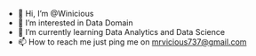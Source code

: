 - 👋 Hi, I’m @Winicious
- 👀 I’m interested in Data Domain
- 🌱 I’m currently learning Data Analytics and Data Science
- 📫 How to reach me just ping me on mrvicious737@gmail.com

<!---
Winicious-coder/Winicious-coder is a ✨ special ✨ repository because its `README.md` (this file) appears on your GitHub profile.
You can click the Preview link to take a look at your changes.
--->
